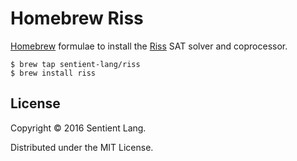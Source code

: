 # Homebrew Riss

[Homebrew](http://brew.sh/) formulae to install the
[Riss](http://tools.computational-logic.org/content/riss.php) SAT solver and
coprocessor.

```console
$ brew tap sentient-lang/riss
$ brew install riss
```

## License

Copyright © 2016 Sentient Lang.

Distributed under the MIT License.
